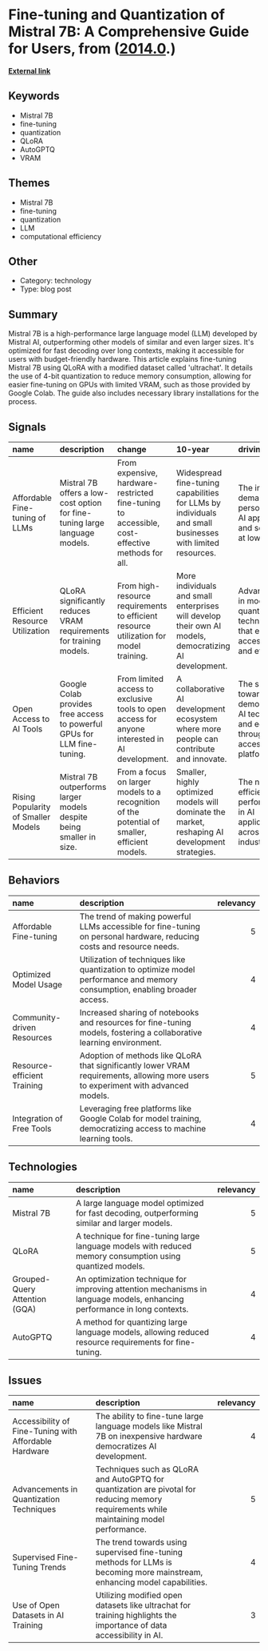 # __Fine-tuning and Quantization of Mistral 7B: A Comprehensive Guide for Users__, from ([2014.0](https://kghosh.substack.com/p/2014.0).)

__[External link](https://towardsdatascience.com/mistral-7b-recipes-for-fine-tuning-and-quantization-on-your-computer-631401583f77)__



## Keywords

* Mistral 7B
* fine-tuning
* quantization
* QLoRA
* AutoGPTQ
* VRAM

## Themes

* Mistral 7B
* fine-tuning
* quantization
* LLM
* computational efficiency

## Other

* Category: technology
* Type: blog post

## Summary

Mistral 7B is a high-performance large language model (LLM) developed by Mistral AI, outperforming other models of similar and even larger sizes. It's optimized for fast decoding over long contexts, making it accessible for users with budget-friendly hardware. This article explains fine-tuning Mistral 7B using QLoRA with a modified dataset called 'ultrachat'. It details the use of 4-bit quantization to reduce memory consumption, allowing for easier fine-tuning on GPUs with limited VRAM, such as those provided by Google Colab. The guide also includes necessary library installations for the process.

## Signals

| name                                | description                                                                | change                                                                                         | 10-year                                                                                                  | driving-force                                                                             |   relevancy |
|:------------------------------------|:---------------------------------------------------------------------------|:-----------------------------------------------------------------------------------------------|:---------------------------------------------------------------------------------------------------------|:------------------------------------------------------------------------------------------|------------:|
| Affordable Fine-tuning of LLMs      | Mistral 7B offers a low-cost option for fine-tuning large language models. | From expensive, hardware-restricted fine-tuning to accessible, cost-effective methods for all. | Widespread fine-tuning capabilities for LLMs by individuals and small businesses with limited resources. | The increasing demand for personalized AI applications and services at lower costs.       |           4 |
| Efficient Resource Utilization      | QLoRA significantly reduces VRAM requirements for training models.         | From high-resource requirements to efficient resource utilization for model training.          | More individuals and small enterprises will develop their own AI models, democratizing AI development.   | Advancements in model quantization techniques that enhance accessibility and efficiency.  |           5 |
| Open Access to AI Tools             | Google Colab provides free access to powerful GPUs for LLM fine-tuning.    | From limited access to exclusive tools to open access for anyone interested in AI development. | A collaborative AI development ecosystem where more people can contribute and innovate.                  | The shift towards democratizing AI technology and education through accessible platforms. |           5 |
| Rising Popularity of Smaller Models | Mistral 7B outperforms larger models despite being smaller in size.        | From a focus on larger models to a recognition of the potential of smaller, efficient models.  | Smaller, highly optimized models will dominate the market, reshaping AI development strategies.          | The need for efficiency and performance in AI applications across various industries.     |           4 |

## Behaviors

| name                        | description                                                                                                                        |   relevancy |
|:----------------------------|:-----------------------------------------------------------------------------------------------------------------------------------|------------:|
| Affordable Fine-tuning      | The trend of making powerful LLMs accessible for fine-tuning on personal hardware, reducing costs and resource needs.              |           5 |
| Optimized Model Usage       | Utilization of techniques like quantization to optimize model performance and memory consumption, enabling broader access.         |           4 |
| Community-driven Resources  | Increased sharing of notebooks and resources for fine-tuning models, fostering a collaborative learning environment.               |           4 |
| Resource-efficient Training | Adoption of methods like QLoRA that significantly lower VRAM requirements, allowing more users to experiment with advanced models. |           5 |
| Integration of Free Tools   | Leveraging free platforms like Google Colab for model training, democratizing access to machine learning tools.                    |           4 |

## Technologies

| name                          | description                                                                                                              |   relevancy |
|:------------------------------|:-------------------------------------------------------------------------------------------------------------------------|------------:|
| Mistral 7B                    | A large language model optimized for fast decoding, outperforming similar and larger models.                             |           5 |
| QLoRA                         | A technique for fine-tuning large language models with reduced memory consumption using quantized models.                |           5 |
| Grouped-Query Attention (GQA) | An optimization technique for improving attention mechanisms in language models, enhancing performance in long contexts. |           4 |
| AutoGPTQ                      | A method for quantizing large language models, allowing reduced resource requirements for fine-tuning.                   |           4 |

## Issues

| name                                                  | description                                                                                                                              |   relevancy |
|:------------------------------------------------------|:-----------------------------------------------------------------------------------------------------------------------------------------|------------:|
| Accessibility of Fine-Tuning with Affordable Hardware | The ability to fine-tune large language models like Mistral 7B on inexpensive hardware democratizes AI development.                      |           4 |
| Advancements in Quantization Techniques               | Techniques such as QLoRA and AutoGPTQ for quantization are pivotal for reducing memory requirements while maintaining model performance. |           5 |
| Supervised Fine-Tuning Trends                         | The trend towards using supervised fine-tuning methods for LLMs is becoming more mainstream, enhancing model capabilities.               |           4 |
| Use of Open Datasets in AI Training                   | Utilizing modified open datasets like ultrachat for training highlights the importance of data accessibility in AI.                      |           3 |